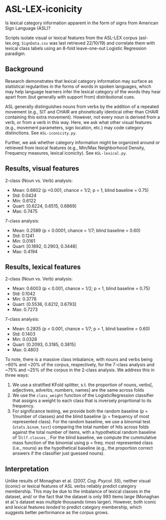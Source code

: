 # ASL-LEX-iconicity
Is lexical category information apparent in the form of signs from American Sign Language (ASL)?

Scripts isolate visual or lexical features from the ASL-LEX corpus (asl-lex.org; ```SignData.csv``` was last retrieved 22/10/19) and correlate them with lexical class labels using an 8-fold leave-one-out Logistic Regression paradigm. 

## Background
Research demonstrates that lexical category information may surface as statistical regularities in the forms of words in spoken languages, which may help language learners infer the lexical category of the words they hear apart from (but generally with support from) distributional cues. 

ASL generally distinguishes nouns from verbs by the addition of a repeated movement (e.g., SIT and CHAIR are phonetically identical other than CHAIR containing this extra movement). However, not every noun is derived from a verb, or from a verb in this way. Here, we ask what other visual features (e.g., movement parameters, sign location, etc.) may code category distinctions. See ```ASL-iconicity.py```.

Further, we ask whether category information might be organized around or retrieved from lexical features (e.g., Min/Max Neighborhood Density, Frequency measures, lexical iconicity). See ```ASL-lexical.py```.

## Results, visual features
2-class (Noun vs. Verb) analysis:
- Mean:    0.6602 (p <0.001, chance = 1/2; p = 1, blind baseline = 0.75)
- Std:     0.0424
- Min:     0.6122
- Quart:   [0.6224, 0.6515, 0.6869]
- Max:     0.7475

7-class analysis:
- Mean: 0.2589 (p < 0.0001, chance = 1/7; blind baseline = 0.60)
- Std:  0.1241
- Min:  0.0161
- Quart:  [0.1892, 0.2903, 0.3448]
- Max:  0.4194

## Results, lexical features
2-class (Noun vs. Verb) analysis:
- Mean:    0.6003 (p < 0.001, chance = 1/2; p = 1, blind baseline = 0.75)
- Std:     0.1042
- Min:     0.3776
- Quart:   [0.5536, 0.6212, 0.6793]
- Max:     0.7273

7-class analysis:
- Mean:    0.2835 (p < 0.001, chance = 1/7; p = 1, blind baseline = 0.60)
- Std:     0.1403
- Min:     0.0328
- Quart:   [0.2093, 0.3185, 0.3815]
- Max:     0.4803

To note, there is a massive class imbalance, with nouns and verbs being ~60% and ~20% of the corpus, respectively, for the 7-class analysis and ~75% and ~25% of the corpus in the 2-class analysis. We address this in three ways:
1. We use a stratified KFold splitter, s.t. the proportion of nouns, verbs[, adjectives, adverbs, numbers, names] are the same across folds
2. We use the ```class_weight``` function of the LogisticRegression classifier that assigns a weight to each class that is inversely proprtional to its frequency. 
3. For  significance testing, we provide both the random baseline (p = 1/number of classes) and the blind baseline (p = frequency of most represented class). For the random baseline, we use a binomial test (```stats.binom_test```) comparing the total number of hits across folds against the total number of items, with a hypothetical random baseline of 1/```clf.classes_```. For the blind baseline, we compute the cummulative mass function of the binomial using p = freq. most represented class (i.e., nouns) as the hypothetical baseline (e.g., the proportion correct answers if the classifier just guessed nouns).

## Interpretation
Unlike results of Monaghan et al. (2007, *Cog. Psycol. 55*), neither visual (iconic) or lexical features of ASL verbs reliably predict category membership. This may be due to the imbalance of lexical classes in the dataset, and/ or the fact that the dataset is only 993 items large (Monaghan et al.'s dataset was multiple thousands times larger). However, both iconic and lexical features *tended* to predict category membership, which suggests better performance as the corpus grows. 
